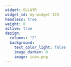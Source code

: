 ```yaml
---
widget: GLLAYR
widget_id: my-widget-123
headless: true
weight: 0
active: true
design:
  columns: "2"
  background:
    text_color_light: false
    image_darken: 0
    image: icon.png
---
```


